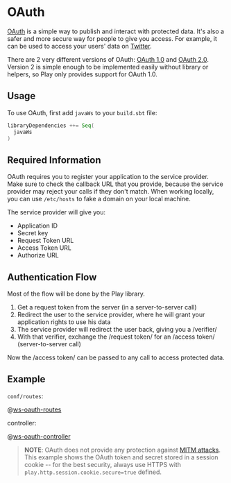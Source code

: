<!--- Copyright (C) 2009-2015 Typesafe Inc. <http://www.typesafe.com> -->
# OAuth

[OAuth](http://oauth.net/) is a simple way to publish and interact with protected data. It's also a safer and more secure way for people to give you access. For example, it can be used to access your users' data on [Twitter](https://dev.twitter.com/docs/auth/using-oauth).

There are 2 very different versions of OAuth: [OAuth 1.0](https://tools.ietf.org/html/rfc5849) and [OAuth 2.0](http://oauth.net/2/). Version 2 is simple enough to be implemented easily without library or helpers, so Play only provides support for OAuth 1.0.

## Usage

To use OAuth, first add `javaWs`  to your `build.sbt` file:

```scala
libraryDependencies ++= Seq(
  javaWs
)
```

## Required Information

OAuth requires you to register your application to the service provider. Make sure to check the callback URL that you provide, because the service provider may reject your calls if they don't match. When working locally, you can use `/etc/hosts` to fake a domain on your local machine.

The service provider will give you:

* Application ID
* Secret key
* Request Token URL
* Access Token URL
* Authorize URL

## Authentication Flow

Most of the flow will be done by the Play library.

1. Get a request token from the server (in a server-to-server call)
2. Redirect the user to the service provider, where he will grant your application rights to use his data
3. The service provider will redirect the user back, giving you a /verifier/
4. With that verifier, exchange the /request token/ for an /access token/ (server-to-server call)

Now the /access token/ can be passed to any call to access protected data.

## Example

`conf/routes`:

@[ws-oauth-routes](code/javaguide.ws.routes)

controller:

@[ws-oauth-controller](code/javaguide/ws/controllers/Twitter.java)

> **NOTE**: OAuth does not provide any protection against [MITM attacks](http://en.wikipedia.org/wiki/Man-in-the-middle_attack).  This example shows the OAuth token and secret stored in a session cookie -- for the best security, always use HTTPS with `play.http.session.cookie.secure=true` defined.
